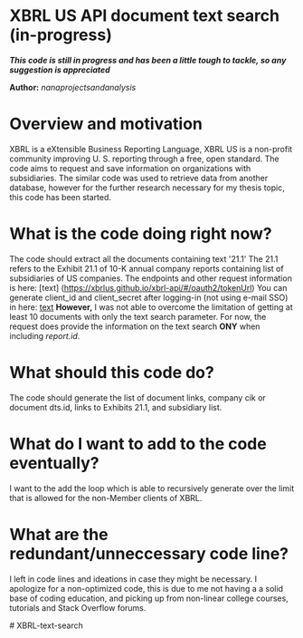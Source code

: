 XBRL US API document text search (in-progress)
===========================================

***This code is still in progress and has been a little tough to tackle, so any suggestion is appreciated***

**Author:** *nanaprojectsandanalysis*

# Overview and motivation
XBRL is a eXtensible Business Reporting Language, XBRL US is a non-profit community improving U. S. reporting through a free, open standard. The code aims to request and save information on organizations with subsidiaries. The similar code was used to retrieve data from another database, however for the further research necessary for my thesis topic, this code has been started. 

# What is the code doing right now?
The code should extract all the documents containing text '21.1' The 21.1 refers to the Exhibit 21.1 of 10-K annual company reports containing list of subsidiaries of US companies. 
The endpoints and other request information is here: [text] (https://xbrlus.github.io/xbrl-api/#/oauth2/tokenUrl)
You can generate client_id and client_secret after logging-in (not using e-mail SSO) in here: [text](https://xbrl.us/home/use/xbrl-api/access-token/)
**However,** I was not able to overcome the limitation of getting at least 10 documents with only the text search parameter. For now, the request does provide the information on the text search **ONY** when including *report.id*. 

# What should this code do?
The code should generate the list of document links, company cik or document dts.id, links to Exhibits 21.1, and subsidiary list.

# What do I want to add to the code eventually?
I want to the add the loop which is able to recursively generate over the limit that is allowed for the non-Member clients of XBRL.

# What are the redundant/unneccessary code line?
I left in code lines and ideations in case they might be necessary. I apologize for a non-optimized code, this is due to me not having a a solid base of coding education, and picking up from non-linear college courses, tutorials and Stack Overflow forums. 


#   X B R L - t e x t - s e a r c h 
 
 
